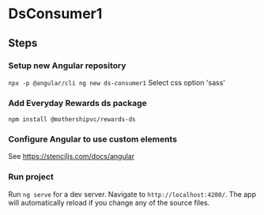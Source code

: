 # DsConsumer1

## Steps

### Setup new Angular repository
`npx -p @angular/cli ng new ds-consumer1`
Select css option 'sass'

### Add Everyday Rewards ds package
`npm install @mothershipvc/rewards-ds`

### Configure Angular to use custom elements
See https://stenciljs.com/docs/angular


### Run project

Run `ng serve` for a dev server. Navigate to `http://localhost:4200/`. The app will automatically reload if you change any of the source files.
